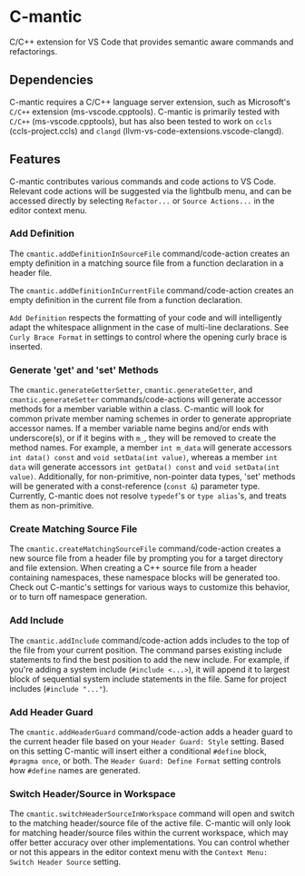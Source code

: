 # C-mantic

C/C++ extension for VS Code that provides semantic aware commands and refactorings.

## Dependencies

C-mantic requires a C/C++ language server extension, such as Microsoft's `C/C++` extension (ms-vscode.cpptools). C-mantic is primarily tested with `C/C++` (ms-vscode.cpptools), but has also been tested to work on `ccls` (ccls-project.ccls) and `clangd` (llvm-vs-code-extensions.vscode-clangd).

## Features
C-mantic contributes various commands and code actions to VS Code. Relevant code actions will be suggested via the lightbulb menu, and can be accessed directly by selecting `Refactor...` or `Source Actions...` in the editor context menu.

### Add Definition
The `cmantic.addDefinitionInSourceFile` command/code-action creates an empty definition in a matching source file from a function declaration in a header file.

The `cmantic.addDefinitionInCurrentFile` command/code-action creates an empty definition in the current file from a function declaration.

`Add Definition` respects the formatting of your code and will intelligently adapt the whitespace allignment in the case of multi-line declarations. See `Curly Brace Format` in settings to control where the opening curly brace is inserted.

### Generate 'get' and 'set' Methods
The `cmantic.generateGetterSetter`, `cmantic.generateGetter`, and `cmantic.generateSetter` commands/code-actions will generate accessor methods for a member variable within a class. C-mantic will look for common private member naming schemes in order to generate appropriate accessor names. If a member variable name begins and/or ends with underscore(s), or if it begins with `m_`, they will be removed to create the method names. For example, a member `int m_data` will generate accessors `int data() const` and `void setData(int value)`, whereas a member `int data` will generate accessors `int getData() const` and `void setData(int value)`. Additionally, for non-primitive, non-pointer data types, 'set' methods will be generated with a const-reference (`const &`) parameter type. Currently, C-mantic does not resolve `typedef`'s or `type alias`'s, and treats them as non-primitive.

### Create Matching Source File
The `cmantic.createMatchingSourceFile` command/code-action creates a new source file from a header file by prompting you for a target directory and file extension. When creating a C++ source file from a header containing namespaces, these namespace blocks will be generated too. Check out C-mantic's settings for various ways to customize this behavior, or to turn off namespace generation.

### Add Include
The `cmantic.addInclude` command/code-action adds includes to the top of the file from your current position. The command parses existing include statements to find the best position to add the new include. For example, if you're adding a system include (`#include <...>`), it will append it to largest block of sequential system include statements in the file. Same for project includes (`#include "..."`).

### Add Header Guard
The `cmantic.addHeaderGuard` command/code-action adds a header guard to the current header file based on your `Header Guard: Style` setting. Based on this setting C-mantic will insert either a conditional `#define` block, `#pragma once`, or both. The `Header Guard: Define Format` setting controls how `#define` names are generated.

### Switch Header/Source in Workspace
The `cmantic.switchHeaderSourceInWorkspace` command will open and switch to the matching header/source file of the active file. C-mantic will only look for matching header/source files within the current workspace, which may offer better accuracy over other implementations. You can control whether or not this appears in the editor context menu with the `Context Menu: Switch Header Source` setting.
